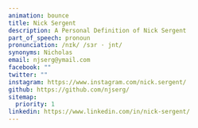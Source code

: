 ```yaml
---
animation: bounce
title: Nick Sergent
description: A Personal Definition of Nick Sergent
part_of_speech: pronoun
pronunciation: /nɪk/ /sɜr · jnt/
synonyms: Nicholas
email: njserg@ymail.com
facebook: ""
twitter: ""
instagram: https://www.instagram.com/nick.sergent/
github: https://github.com/njserg/
sitemap:
  priority: 1
linkedin: https://www.linkedin.com/in/nick-sergent/
---
```

